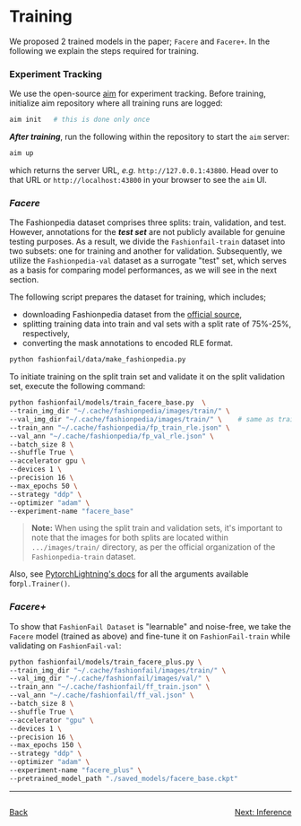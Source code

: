 # Training

We proposed 2 trained models in the paper; `Facere` and `Facere+`. In the following we explain the steps required for
training.


### Experiment Tracking
We use the open-source [aim][aim_website] for experiment tracking. Before training, initialize aim repository where all
training runs are logged:
```bash
aim init   # this is done only once
```

**_After training_**, run the following within the repository to start the `aim` server:
```bash
aim up
```
which returns the server URL, *e.g.* `http://127.0.0.1:43800`.
Head over to that URL or `http://localhost:43800` in your browser to see the `aim` UI.


### _Facere_
The Fashionpedia dataset comprises three splits: train, validation,
and test. However, annotations for the _**test set**_ are not publicly available for genuine testing purposes. As a
result, we divide the `Fashionfail-train` dataset into two subsets: one for training and another for validation.
Subsequently, we utilize the `Fashionpedia-val` dataset as a surrogate "test" set, which serves as a basis for comparing
model performances, as we will see in the next section.

The following script prepares the dataset for training, which includes;
- downloading Fashionpedia dataset from the [official source](https://github.com/cvdfoundation/fashionpedia),
- splitting training data into train and val sets with a split rate of 75%-25%, respectively,
- converting the mask annotations to encoded RLE format.

```bash
python fashionfail/data/make_fashionpedia.py
```

To initiate training on the split train set and validate it on the split validation set, execute the following command:
```bash
python fashionfail/models/train_facere_base.py  \
--train_img_dir "~/.cache/fashionpedia/images/train/" \
--val_img_dir "~/.cache/fashionpedia/images/train/" \    # same as train_img_dir
--train_ann "~/.cache/fashionpedia/fp_train_rle.json" \
--val_ann "~/.cache/fashionpedia/fp_val_rle.json" \
--batch_size 8 \
--shuffle True \
--accelerator gpu \
--devices 1 \
--precision 16 \
--max_epochs 50 \
--strategy "ddp" \
--optimizer "adam" \
--experiment-name "facere_base"
```

> **Note:** When using the split train and validation sets, it's important to note that the images for both splits are
> located within `.../images/train/` directory, as per the official organization of the `Fashionpedia-train` dataset.

Also, see [PytorchLightning's docs][pl_docs] for all the arguments available for`pl.Trainer()`.



### _Facere+_
To show that `FashionFail Dataset` is "learnable" and noise-free, we take the `Facere` model (trained as above) and
fine-tune it on `FashionFail-train` while validating on `FashionFail-val`:

```bash
python fashionfail/models/train_facere_plus.py \
--train_img_dir "~/.cache/fashionfail/images/train/" \
--val_img_dir "~/.cache/fashionfail/images/val/" \
--train_ann "~/.cache/fashionfail/ff_train.json" \
--val_ann "~/.cache/fashionfail/ff_val.json" \
--batch_size 8 \
--shuffle True \
--accelerator "gpu" \
--devices 1 \
--precision 16 \
--max_epochs 150 \
--strategy "ddp" \
--optimizer "adam" \
--experiment-name "facere_plus" \
--pretrained_model_path "./saved_models/facere_base.ckpt"
```

---
<div style="display: flex; justify-content: space-between;">

   [Back](02_data_analysis)

   [Next: Inference](04_inference.md)

</div>

[pl_docs]: https://pytorch-lightning.readthedocs.io/en/latest/api/pytorch_lightning.trainer.trainer.Trainer.html
[aim_website]: https://github.com/aimhubio/aim
